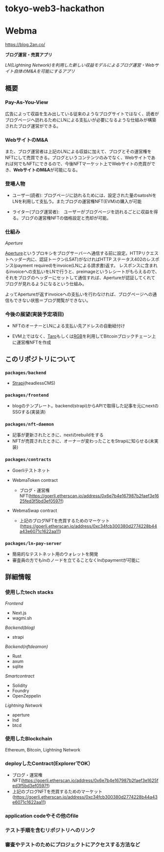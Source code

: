 # tokyo-web3-hackathon

# Webma

https://blog.2an.co/

**ブログ運営・売買アプリ**

*LN(Lightning Network)を利用した新しい収益モデルによるブログ運営・Webサイト自体のM&Aを可能にするアプリ*

## 概要

### **Pay-As-You-View**

広告によって収益を生み出している従来のようなブログサイトではなく、読者がブログページへ訪れるためにLNによる支払いが必要になるような仕組みが構築されたブログ運営ができる。

### **WebサイトのM&A**

また、ブログ運営者は上記のLNによる収益に加えて、ブログとその運営権をNFTにして売買できる。ブログというコンテンツのみでなく、Webサイトであれば何でもNFTにできるので、今後NFTマーケット上でWebサイトの売買ができ、**WebサイトのM&A**が可能になる。


### 登場人物

- ユーザー(読者): ブログページに訪れるためには、設定された量のsatoshiをLNを利用して支払う。またブログの運営権NFT(EVM)の購入が可能

- ライター(ブログ運営者):　ユーザーがブログページを訪れるごとに収益を得る。ブログの運営権NFTの価格設定と売却が可能。

### 仕組み

*Aperture*

<a href="https://docs.lightning.engineering/the-lightning-network/lsat/aperture">Aperture</a>というプロキシをブログサーバーへ通信する前に設定。HTTPリクエストヘッダー内に、認証トークン(<a hre="https://docs.lightning.engineering/the-lightning-network/lsat/lsat">LSAT</a>)がなければHTTP ステータス402のレスポンス(payment required)をinvoice(LNによる請求書)返す。
レスポンスに含まれるinvoiceへの支払いをLNで行うと、preimageというレシートがもらえるので、それをブログのヘッダーにセットして通信すれば、Apertureが認証してくれてブログが見れるようになるという仕組み。

よってApertureが返すinvoiceへの支払いを行わなければ、ブログページへの通信もできない状態＝ブログ閲覧ができない。


### 今後の展望(実装予定項目)


- NFTのオーナーとLNによる支払い先アドレスの自動紐付け

- EVM上ではなく、<a href="https://docs.lightning.engineering/the-lightning-network/taro">Taro</a>もしくは<a href="https://www.rgbfaq.com/what-is-rgb">RGB</a>を利用してBitcoinブロックチェーン上に運営権NFTを作成




## このリポジトリについて

### `packages/backend`
- <a href="https://strapi.io/">Strapi</a>(headlessCMS)

### `packages/frontend`
- blogのテンプレート。backend(strapi)からAPIで取得した記事を元にnextのSSGする(実装済)

### `packages/nft-daemon`
- 記事が更新されたときに、nextのrebuildをする
- NFTが売買されたときに、オーナーが変わったことをStrapiに知らせる(未実装)


### `packages/contracts`
- Goerliテストネット
- WebmaToken contract

    - ブログ・運営権NFT(https://goerli.etherscan.io/address/0x6e7b4e167987b2faef3e1625fed3f5bd3ef0597f)

- WebmaSwap contract

    - 上記のブログNFTを売買するためのマーケット(https://goerli.etherscan.io/address/0xc34fcb300380d2774228b44a43e6071c1622aa11)


### `packages/ln-pay-server`
- 簡易的なテストネット用のウォレットを開発
- 審査員の方でもlnのノードを立てることなくlnのpaymentが可能に

## 詳細情報

### 使用したtech stacks

*Frontend*

- Next.js
- wagmi.sh

*Backend(blog)*
- strapi

*Backend(nftdeamon)*
- Rust
- axum
- sqlite


*Smartcontract*
- Solidity
- Foundry
- OpenZeppelin

*Lightning Network*
- aperture
- lnd
- btcd

### 使用したBlockchain
Ethereum, Bitcoin, Lightning Network

### deployしたContract(ExplorerでOK）
- ブログ・運営権NFT(https://goerli.etherscan.io/address/0x6e7b4e167987b2faef3e1625fed3f5bd3ef0597f)
- 上記のブログNFTを売買するためのマーケット(https://goerli.etherscan.io/address/0xc34fcb300380d2774228b44a43e6071c1622aa11)


### application codeやその他のfile


### テスト手順を含むリポジトリへのリンク


### 審査やテストのためにプロジェクトにアクセスする方法など

